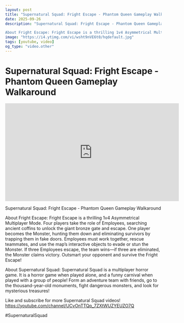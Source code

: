 ```yaml
---
layout: post
title: "Supernatural Squad: Fright Escape - Phantom Queen Gameplay Walkaround"
date: 2025-09-26
description: "Supernatural Squad: Fright Escape - Phantom Queen Gameplay Walkaround

About Fright Escape: Fright Escape is a thrilling 1v4 Asymmetrical Multiplayer Mo..."
image: "https://i4.ytimg.com/vi/wsht9nVE6t0/hqdefault.jpg"
tags: [youtube, video]
og_type: "video.other"
---
```


<script type="application/ld+json">
{
  "@context": "http://schema.org",
  "@type": "VideoObject",
  "name": "Supernatural Squad: Fright Escape - Phantom Queen Gameplay Walkaround",
  "description": "Supernatural Squad: Fright Escape - Phantom Queen Gameplay Walkaround\n\nAbout Fright Escape: Fright Escape is a thrilling 1v4 Asymmetrical Multiplayer Mode. Four players take the role of Employees, searching ancient coffins to unlock the giant bronze gate and escape. One player becomes the Monster, hunting them down and eliminating survivors by trapping them in fake doors. Employees must work together, rescue teammates, and use the map\u2019s interactive objects to evade or stun the Monster. If three Employees escape, the team wins\u2014if three are eliminated, the Monster claims victory. Outsmart your opponent and survive the Fright Escape!\n\nAbout Supernatural Squad: Supernatural Squad is a multiplayer horror game. It is a horror game when played alone, and a funny carnival when played with a group of people! Form an adventure team with friends, go to the thousand-year-old monuments, fight dangerous monsters, and look for mysterious treasures!\n\nLike and subscribe for more Supernatural Squad videos! https://youtube.com/channel/UCvOnTTQp_7ZXtWUZYEUZO7Q \n\n#SupernaturalSquad",
  "thumbnailUrl": "https://i4.ytimg.com/vi/wsht9nVE6t0/hqdefault.jpg",
  "uploadDate": "2025-09-26T06:31:23",
  "embedUrl": "https://www.youtube.com/embed/wsht9nVE6t0",
  "publisher": {
    "@type": "Person",
    "name": "Celo Zaga"
  },
  "mainEntityOfPage": {
    "@type": "WebPage",
    "@id": "https://celozaga.github.io/2025/09/26/supernatural-squad:-fright-escape---phantom-queen-gameplay-walkaround-wsht9nVE6t0.html"
  },
  "duration": "PT0M0S"
}
</script>

<script type="application/ld+json">
{
  "@context": "http://schema.org",
  "@type": "BlogPosting",
  "headline": "Supernatural Squad: Fright Escape - Phantom Queen Gameplay Walkaround",
  "image": "https://i4.ytimg.com/vi/wsht9nVE6t0/hqdefault.jpg",
  "publisher": {
    "@type": "Person",
    "name": "Celo Zaga"
  },
  "url": "https://celozaga.github.io/2025/09/26/supernatural-squad:-fright-escape---phantom-queen-gameplay-walkaround-wsht9nVE6t0.html",
  "datePublished": "2025-09-26T06:31:23",
  "dateCreated": "2025-09-26T06:31:23",
  "dateModified": "2025-09-26T06:31:23",
  "description": "Supernatural Squad: Fright Escape - Phantom Queen Gameplay Walkaround\n\nAbout Fright Escape: Fright Escape is a thrilling 1v4 Asymmetrical Multiplayer Mo...",
  "author": {
    "@type": "Person",
    "name": "Celo Zaga"
  },
  "mainEntityOfPage": {
    "@type": "WebPage",
    "@id": "https://celozaga.github.io/2025/09/26/supernatural-squad:-fright-escape---phantom-queen-gameplay-walkaround-wsht9nVE6t0.html"
  }
}
</script>

<h1 class="youtube-post-title">Supernatural Squad: Fright Escape - Phantom Queen Gameplay Walkaround</h1>

<iframe width="560" height="315" src="https://www.youtube.com/embed/wsht9nVE6t0" class="youtube-post-embed" frameborder="0" allowfullscreen></iframe>

<p class="youtube-post-description">Supernatural Squad: Fright Escape - Phantom Queen Gameplay Walkaround

About Fright Escape: Fright Escape is a thrilling 1v4 Asymmetrical Multiplayer Mode. Four players take the role of Employees, searching ancient coffins to unlock the giant bronze gate and escape. One player becomes the Monster, hunting them down and eliminating survivors by trapping them in fake doors. Employees must work together, rescue teammates, and use the map’s interactive objects to evade or stun the Monster. If three Employees escape, the team wins—if three are eliminated, the Monster claims victory. Outsmart your opponent and survive the Fright Escape!

About Supernatural Squad: Supernatural Squad is a multiplayer horror game. It is a horror game when played alone, and a funny carnival when played with a group of people! Form an adventure team with friends, go to the thousand-year-old monuments, fight dangerous monsters, and look for mysterious treasures!

Like and subscribe for more Supernatural Squad videos! https://youtube.com/channel/UCvOnTTQp_7ZXtWUZYEUZO7Q 

#SupernaturalSquad</p>
